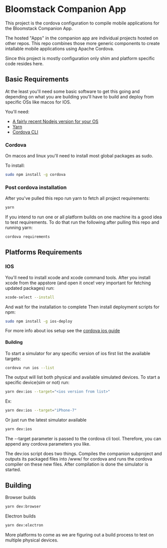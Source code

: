 # Bloomstack Companion App

This project is the cordova configuration to compile mobile applications for the Bloomstack Companion App.

The hosted "Apps" in the companion app are individual projects hosted on other repos. This repo combines those more generic components to create intallable mobile applications using Apache Cordova.

Since this project is mostly configuration only shim and platform specific code resides here.

## Basic Requirements

At the least you'll need some basic software to get this going and depending on what you are building you'll have to build and deploy from specific OSs like macos for IOS.

You'll need:

- [A fairly recent Nodejs version for your OS](https://nodejs.org/en/)
- [Yarn](https://yarnpkg.com/)
- [Cordova CLI](https://cordova.apache.org/docs/en/latest/guide/cli/index.html)

### Cordova

On macos and linux you'll need to install most global packages as sudo.

To install:

```bash
sudo npm install -g cordova
```

### Post cordova installation

After you've pulled this repo run yarn to fetch all project requirements:

```bash
yarn
```

If you intend to run one or all platform builds on one machine its a good idea to test requirements. To do that run the following after pulling this repo and running yarn:

```bash
cordova requirements
```

## Platforms Requirements

### IOS

You'll need to install xcode and xcode command tools. After you install xcode from the appstore (and open it once! very important for fetching updated packages) run:

```bash
xcode-select --install
```

And wait for the installation to complete
Then install deployment scripts for npm:

```bash
sudo npm install -g ios-deploy
```

For more info about ios setup see the [cordova ios guide](https://cordova.apache.org/docs/en/5.1.1/guide/platforms/ios/index.html)

#### Building

To start a simulator for any specific version of ios first list the available targets:

```bash
cordova run ios --list
```

The output will list both physical and available simulated devices. To start a specific device(sim or not) run:

```bash
yarn dev:ios --target="<ios version from list>"
```

Ex:

```bash
yarn dev:ios --target="iPhone-7"
```

Or just run the latest simulator available

```bash
yarn dev:ios
```

The --target parameter is passed to the cordova cli tool. Therefore, you can append any cordova parameters you like.

The dev:ios script does two things. Compiles the companion subproject and outputs its packaged files into /www/ for cordova and runs the cordova compiler on these new files. After compilation is done the simulator is started.

## Building

Browser builds
```bash
yarn dev:browser
```

Electron builds
```bash
yarn dev:electron
```

More platforms to come as we are figuring out a build process to test on multiple physical devices.